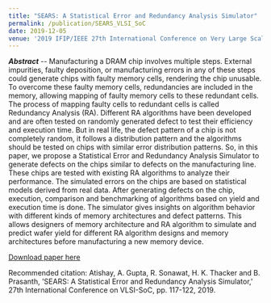 ```yaml
---
title: "SEARS: A Statistical Error and Redundancy Analysis Simulator"
permalink: /publication/SEARS_VLSI_SoC
date: 2019-12-05
venue: '2019 IFIP/IEEE 27th International Conference on Very Large Scale Integration (VLSI-SoC)'
---
```


<!---
---
title: "A Statistical Wafer Scale Error and Redundancy Analysis Simulator"
collection: publications
permalink: /publication/SEARS_Springer
excerpt: 'Something here.'
date: 2020-07-22
venue: 'Part of the IFIP Advances in Information and Communication Technology book series (IFIPAICT, volume 586)'
paperurl: 'https://link.springer.com/chapter/10.1007/978-3-030-53273-4_7'
citation: "Atishay, A. Gupta, R. Sonawat, H. K. Thacker and B. Prasanth, 'SEARS: A Statistical Error and Redundancy Analysis Simulator,' 27th International Conference on VLSI-SoC, pp. 117-122, 2019."
---
--->

_**Abstract**_ -- Manufacturing a DRAM chip involves multiple steps. External impurities, faulty deposition, or manufacturing errors in any of these steps could generate chips with faulty memory cells, rendering the chip unusable. To overcome these faulty memory cells, redundancies are included in the memory, allowing mapping of faulty memory cells to these redundant cells. The process of mapping faulty cells to redundant cells is called Redundancy Analysis (RA). Different RA algorithms have been developed and are often tested on randomly generated defect to test their efficiency and execution time. But in real life, the defect pattern of a chip is not completely random, it follows a distribution pattern and the algorithms should be tested on chips with similar error distribution patterns. So, in this paper, we propose a Statistical Error and Redundancy Analysis Simulator to generate defects on the chips similar to defects on the manufacturing line. These chips are tested with existing RA algorithms to analyze their performance. The simulated errors on the chips are based on statistical models derived from real data. After generating defects on the chip, execution, comparison and benchmarking of algorithms based on yield and execution time is done. The simulator gives insights on algorithm behavior with different kinds of memory architectures and defect patterns. This allows designers of memory architecture and RA algorithm to simulate and predict wafer yield for different RA algorithm designs and memory architectures before manufacturing a new memory device.

[Download paper here](https://ieeexplore.ieee.org/abstract/document/8920344)

Recommended citation: Atishay, A. Gupta, R. Sonawat, H. K. Thacker and B. Prasanth, 'SEARS: A Statistical Error and Redundancy Analysis Simulator,' 27th International Conference on VLSI-SoC, pp. 117-122, 2019.
